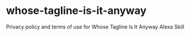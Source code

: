 # whose-tagline-is-it-anyway
Privacy policy and terms of use for Whose Tagline Is It Anyway Alexa Skill
